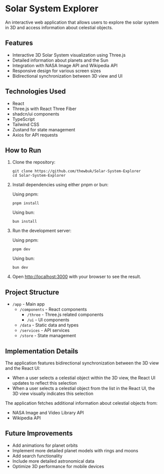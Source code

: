 # Solar System Explorer

An interactive web application that allows users to explore the solar system in 3D and access information about celestial objects.

## Features

- Interactive 3D Solar System visualization using Three.js
- Detailed information about planets and the Sun
- Integration with NASA Image API and Wikipedia API
- Responsive design for various screen sizes
- Bidirectional synchronization between 3D view and UI

## Technologies Used

- React
- Three.js with React Three Fiber
- shadcn/ui components
- TypeScript
- Tailwind CSS
- Zustand for state management
- Axios for API requests

## How to Run

1. Clone the repository:

   ```
   git clone https://github.com/thewbuk/Solar-System-Explorer
   cd Solar-System-Explorer
   ```

2. Install dependencies using either pnpm or bun:

   Using pnpm:

   ```
   pnpm install
   ```

   Using bun:

   ```
   bun install
   ```

3. Run the development server:

   Using pnpm:

   ```
   pnpm dev
   ```

   Using bun:

   ```
   bun dev
   ```

4. Open [http://localhost:3000](http://localhost:3000) with your browser to see the result.

## Project Structure

- `/app` - Main app
  - `/components` - React components
    - `/three` - Three.js related components
    - `/ui` - UI components
  - `/data` - Static data and types
  - `/services` - API services
  - `/store` - State management

## Implementation Details

The application features bidirectional synchronization between the 3D view and the React UI:

- When a user selects a celestial object within the 3D view, the React UI updates to reflect this selection
- When a user selects a celestial object from the list in the React UI, the 3D view visually indicates this selection

The application fetches additional information about celestial objects from:

- NASA Image and Video Library API
- Wikipedia API

## Future Improvements

- Add animations for planet orbits
- Implement more detailed planet models with rings and moons
- Add search functionality
- Include more detailed astronomical data
- Optimize 3D performance for mobile devices
